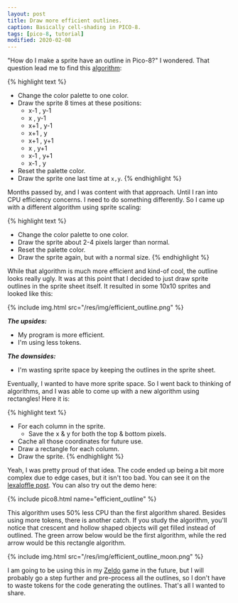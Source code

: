 ```yaml
---
layout: post
title: Draw more efficient outlines.
caption: Basically cell-shading in PICO-8.
tags: [pico-8, tutorial]
modified: 2020-02-08
---
```

"How do I make a sprite have an outline in Pico-8?" I wondered. That question
lead me to find this
[algorithm](https://gist.github.com/Liquidream/1b419261dc324708f008f24ee6d13d7b):

{% highlight text %}
- Change the color palette to one color.
- Draw the sprite 8 times at these positions:
   - x-1 , y-1
   - x   , y-1
   - x+1 , y-1
   - x+1 , y
   - x+1 , y+1
   - x   , y+1
   - x-1 , y+1
   - x-1 , y
- Reset the palette color.
- Draw the sprite one last time at `x,y`.
{% endhighlight %}

Months passed by, and I was content with that approach. Until I ran into CPU
efficiency concerns. I need to do something differently. So I came up with a
different algorithm using sprite scaling:

{% highlight text %}
- Change the color palette to one color.
- Draw the sprite about 2-4 pixels larger than normal.
- Reset the palette color.
- Draw the sprite again, but with a normal size.
{% endhighlight %}

While that algorithm is much more efficient and kind-of cool, the outline looks
really ugly. It was at this point that I decided to just draw sprite outlines
in the sprite sheet itself. It resulted in some 10x10 sprites and looked like
this:

{% include img.html src="/res/img/efficient_outline.png" %}

***The upsides:***
- My program is more efficient.
- I'm using less tokens.

***The downsides:***
- I'm wasting sprite space by keeping the outlines in the sprite sheet.

Eventually, I wanted to have more sprite space. So I went back to thinking of
algorithms, and I was able to come up with a new algorithm using rectangles!
Here it is:

{% highlight text %}
- For each column in the sprite.
   - Save the x & y for both the top & bottom pixels.
- Cache all those coordinates for future use.
- Draw a rectangle for each column.
- Draw the sprite.
{% endhighlight %}

Yeah, I was pretty proud of that idea. The code ended up being a bit more
complex due to edge cases, but it isn't too bad. You can see it on the
[lexaloffle post](https://www.lexaloffle.com/bbs/?tid=32996). You can also try
out the demo here:

{% include pico8.html name="efficient_outline" %}

This algorithm uses 50% less CPU than the first algorithm shared. Besides using
more tokens, there is another catch. If you study the algorithm, you'll notice
that crescent and hollow shaped objects will get filled instead of outlined.
The green arrow below would be the first algorithm, while the red arrow would
be this rectangle algorithm.

{% include img.html src="/res/img/efficient_outline_moon.png" %}

I am going to be using this in my
[Zeldo](https://twitter.com/alanxoc3/status/1086413617497423872) game in the
future, but I will probably go a step further and pre-process all the outlines,
so I don't have to waste tokens for the code generating the outlines. That's
all I wanted to share.

